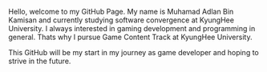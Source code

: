   Hello, welcome to my GitHub Page. My name is Muhamad Adlan Bin Kamisan and currently studying software convergence at KyungHee University.
I always interested in gaming development and programming in general. Thats why I pursue Game Content Track at KyungHee University.

This GitHub will be my start in my journey as game developer and hoping to strive in the future.
